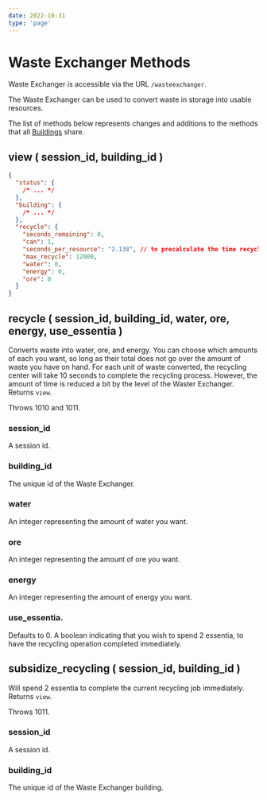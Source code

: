 ```yaml
---
date: 2022-10-31
type: 'page'
---
```


# Waste Exchanger Methods

Waste Exchanger is accessible via the URL `/wasteexchanger`.

The Waste Exchanger can be used to convert waste in storage into usable resources.

The list of methods below represents changes and additions to the methods that all [Buildings](/api/Buildings) share.

## view ( session_id, building_id )

```json
{
  "status": {
    /* ... */
  },
  "building": {
    /* ... */
  },
  "recycle": {
    "seconds_remaining": 0,
    "can": 1,
    "seconds_per_resource": "2.138", // to precalculate the time recycling will take
    "max_recycle": 12000,
    "water": 0,
    "energy": 0,
    "ore": 0
  }
}
```

## recycle ( session_id, building_id, water, ore, energy, use_essentia )

Converts waste into water, ore, and energy. You can choose which amounts of each you want, so long as their total does not go over the amount of waste you have on hand. For each unit of waste converted, the recycling center will take 10 seconds to complete the recycling process. However, the amount of time is reduced a bit by the level of the Waster Exchanger. Returns `view`.

Throws 1010 and 1011.

### session_id

A session id.

### building_id

The unique id of the Waste Exchanger.

### water

An integer representing the amount of water you want.

### ore

An integer representing the amount of ore you want.

### energy

An integer representing the amount of energy you want.

### use_essentia.

Defaults to 0. A boolean indicating that you wish to spend 2 essentia, to have the recycling operation completed immediately.

## subsidize_recycling ( session_id, building_id )

Will spend 2 essentia to complete the current recycling job immediately. Returns `view`.

Throws 1011.

### session_id

A session id.

### building_id

The unique id of the Waste Exchanger building.

```

```
